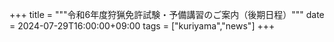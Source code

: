 +++
title = """令和6年度狩猟免許試験・予備講習のご案内（後期日程）"""
date = 2024-07-29T16:00:00+09:00
tags = ["kuriyama","news"]
+++

